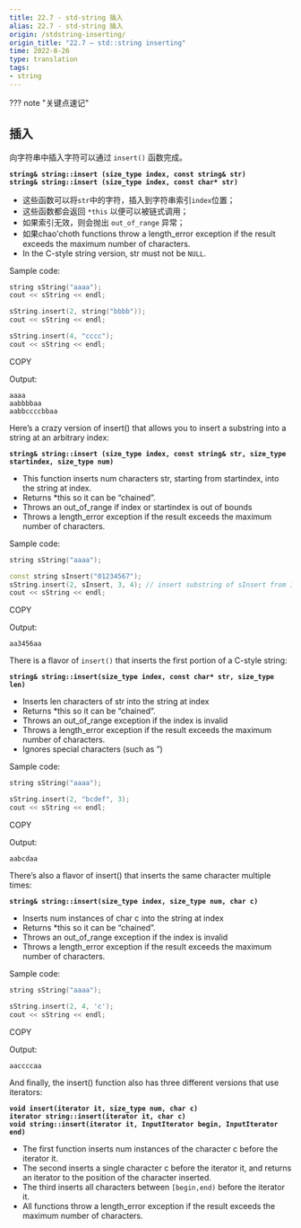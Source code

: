 ```yaml
---
title: 22.7 - std-string 插入
alias: 22.7 - std-string 插入
origin: /stdstring-inserting/
origin_title: "22.7 — std::string inserting"
time: 2022-8-26
type: translation
tags:
- string
---
```


??? note "关键点速记"


## 插入

向字符串中插入字符可以通过 `insert()` 函数完成。

**`string& string::insert (size_type index, const string& str)`**  
**`string& string::insert (size_type index, const char* str)`**

- 这些函数可以将`str`中的字符，插入到字符串索引`index`位置；
- 这些函数都会返回 `*this` 以便可以被链式调用；
- 如果索引无效，则会抛出 `out_of_range` 异常；
- 如果chao'choth functions throw a length_error exception if the result exceeds the maximum number of characters.
-   In the C-style string version, str must not be `NULL`.

Sample code:

```cpp
string sString("aaaa");
cout << sString << endl;

sString.insert(2, string("bbbb"));
cout << sString << endl;

sString.insert(4, "cccc");
cout << sString << endl;
```

COPY

Output:

```
aaaa
aabbbbaa
aabbccccbbaa
```

Here’s a crazy version of insert() that allows you to insert a substring into a string at an arbitrary index:

**`string& string::insert (size_type index, const string& str, size_type startindex, size_type num)`**

-   This function inserts num characters str, starting from startindex, into the string at index.
-   Returns *this so it can be “chained”.
-   Throws an out_of_range if index or startindex is out of bounds
-   Throws a length_error exception if the result exceeds the maximum number of characters.

Sample code:

```cpp
string sString("aaaa");

const string sInsert("01234567");
sString.insert(2, sInsert, 3, 4); // insert substring of sInsert from index [3,7) into sString at index 2
cout << sString << endl;
```

COPY

Output:

```
aa3456aa
```

There is a flavor of `insert()` that inserts the first portion of a C-style string:

**`string& string::insert(size_type index, const char* str, size_type len)`**

-   Inserts len characters of str into the string at index
-   Returns *this so it can be “chained”.
-   Throws an out_of_range exception if the index is invalid
-   Throws a length_error exception if the result exceeds the maximum number of characters.
-   Ignores special characters (such as ”)

Sample code:

```cpp
string sString("aaaa");

sString.insert(2, "bcdef", 3);
cout << sString << endl;
```

COPY

Output:

```
aabcdaa
```

There’s also a flavor of insert() that inserts the same character multiple times:

**`string& string::insert(size_type index, size_type num, char c)`**

-   Inserts num instances of char c into the string at index
-   Returns *this so it can be “chained”.
-   Throws an out_of_range exception if the index is invalid
-   Throws a length_error exception if the result exceeds the maximum number of characters.

Sample code:

```cpp
string sString("aaaa");

sString.insert(2, 4, 'c');
cout << sString << endl;
```

COPY

Output:

```
aaccccaa
```

And finally, the insert() function also has three different versions that use iterators:

**`void insert(iterator it, size_type num, char c)`**  
**`iterator string::insert(iterator it, char c)`**  
**`void string::insert(iterator it, InputIterator begin, InputIterator end)`**

-   The first function inserts num instances of the character c before the iterator it.
-   The second inserts a single character c before the iterator it, and returns an iterator to the position of the character inserted.
-   The third inserts all characters between `[begin,end)` before the iterator it.
-   All functions throw a length_error exception if the result exceeds the maximum number of characters.
